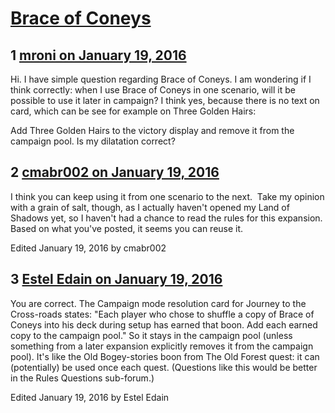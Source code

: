 # [Brace of Coneys](https://community.fantasyflightgames.com/topic/199625-brace-of-coneys/)

## 1 [mroni on January 19, 2016](https://community.fantasyflightgames.com/topic/199625-brace-of-coneys/?do=findComment&comment=2000417)

Hi. I have simple question regarding Brace of Coneys. I am wondering if I think correctly: when I use Brace of Coneys in one scenario, will it be possible to use it later in campaign? I think yes, because there is no text on card, which can be see for example on Three Golden Hairs:

Add Three Golden Hairs to the victory display and remove it from the campaign pool. Is my dilatation correct?

## 2 [cmabr002 on January 19, 2016](https://community.fantasyflightgames.com/topic/199625-brace-of-coneys/?do=findComment&comment=2000467)

I think you can keep using it from one scenario to the next.  Take my opinion with a grain of salt, though, as I actually haven't opened my Land of Shadows yet, so I haven't had a chance to read the rules for this expansion.  Based on what you've posted, it seems you can reuse it.

Edited January 19, 2016 by cmabr002

## 3 [Estel Edain on January 19, 2016](https://community.fantasyflightgames.com/topic/199625-brace-of-coneys/?do=findComment&comment=2000554)

You are correct. The Campaign mode resolution card for Journey to the Cross-roads states: "Each player who chose to shuffle a copy of Brace of Coneys into his deck during setup has earned that boon. Add each earned copy to the campaign pool." So it stays in the campaign pool (unless something from a later expansion explicitly removes it from the campaign pool). It's like the Old Bogey-stories boon from The Old Forest quest: it can (potentially) be used once each quest. (Questions like this would be better in the Rules Questions sub-forum.)

Edited January 19, 2016 by Estel Edain

